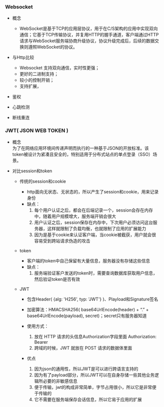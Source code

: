 ### Websocket
  * 概念  
    + WebSocket是基于TCP的应用层协议，用于在C/S架构的应用中实现双向通信；它基于TCP传输协议，并复用HTTP的握手通道，客户端通过HTTP请求与WebSocket服务端协商升级协议，协议升级完成后，后续的数据交换则遵照WebSocket的协议。  
  * 与Http比较  
    + Websocket 支持双向通信，实时性更强；  
    + 更好的二进制支持；   
    + 较小的控制开销；    
    + 支持扩展，
    
  * 鉴权 
    
  * 心跳检测
  
  * 断线重连
  
  
  
### JWT( JSON WEB TOKEN )
   * 概念   
     为了在网络应用环境间传递声明而执行的一种基于JSON的开放标准。该token被设计为紧凑且安全的，特别适用于分布式站点的单点登录（SSO）场景。  
   
   * 对比session和token
     + 传统的session和cookie   
       - http面向无状态、无状态的，所以产生了session和cookie，用来记录身份
       - 缺点：
         1. 每个用户认证之后，都会在后端记录一个，session会存在内存中，随着用户规模增大，服务端开销会很大  
         2. 用户认证之后，session保存在内存中，下次用户必须访问这台服务器，这样就限制了负载均衡，也就限制了应用的扩展能力 
         3. 因为是基于cookie来认证客户端，当cookie被截获，用户就会很容易受到跨站请求伪造的攻击   
         
     + token    
       - 客户端的token中自己保留有大量信息，服务器没有存储这些信息   
       - 缺点：
         1. 服务端验证客户发送的token时，需要查询数据库获取用户信息，然后验证token是否有效   
         
     + JWT   
       - 包含Header( {alg: 'H256', typ: 'JWT'} )、Playload和Signature签名  
       - 加密算法：HMACSHA256( base64UrlEncode(header) + “.” + base64UrlEncode(payload), secret)；secret只有服务器知道   
       - 使用方式：   
         1. 放在 HTTP 请求的头信息Authorization字段里面 Authorization: Bearer <token>   
         2. 跨域的时候，JWT 就放在 POST 请求的数据体里面   
         
       - 优点  
         1. 因为json的通用性，所以JWT是可以进行跨语言支持的   
         2. 因为有了payload部分，所以JWT可以在自身存储一些其他业务逻辑所必要的非敏感信息   
         3. 便于传输，jwt的构成非常简单，字节占用很小，所以它是非常便于传输的  
         4. 它不需要在服务端保存会话信息，所以它易于应用的扩展
       
